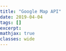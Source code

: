 ```yaml
---
title: "Google Map API"
date: 2019-04-04
tags: []
excerpt:
mathjax: true
classes: wide
---
```





<head>
  <title>Styled Map Types</title>
  <meta name="viewport" content="initial-scale=1.0, user-scalable=no">
  <meta charset="utf-8">
  <style>
    /*Always set the map height explicitly to define the size of the div *element that contains the map.*/
    #map {
      height: 100%;
    }
    /*Optional: Makes the sample page fill the window.*/
    html, body {
      height: 100%;
      margin: 0;
      padding: 0;
    }
  </style>
</head>
<body>
  <div id="map"></div>
  <script>
    function initMap() {

      /*Create a new StyledMapType object, passing it an array of styles,
      and the name to be displayed on the map type control.*/
      var styledMapType = new google.maps.StyledMapType(
          [
            {elementType: 'geometry', stylers: [{color: '#ebe3cd'}]},
            {elementType: 'labels.text.fill', stylers: [{color: '#523735'}]},
            {elementType: 'labels.text.stroke', stylers: [{color: '#f5f1e6'}]},
            {
              featureType: 'administrative',
              elementType: 'geometry.stroke',
              stylers: [{color: '#c9b2a6'}]
            },
            {
              featureType: 'administrative.land_parcel',
              elementType: 'geometry.stroke',
              stylers: [{color: '#dcd2be'}]
            },
            {
              featureType: 'administrative.land_parcel',
              elementType: 'labels.text.fill',
              stylers: [{color: '#ae9e90'}]
            },
            {
              featureType: 'landscape.natural',
              elementType: 'geometry',
              stylers: [{color: '#dfd2ae'}]
            },
            {
              featureType: 'poi',
              elementType: 'geometry',
              stylers: [{color: '#dfd2ae'}]
            },
            {
              featureType: 'poi',
              elementType: 'labels.text.fill',
              stylers: [{color: '#93817c'}]
            },
            {
              featureType: 'poi.park',
              elementType: 'geometry.fill',
              stylers: [{color: '#a5b076'}]
            },
            {
              featureType: 'poi.park',
              elementType: 'labels.text.fill',
              stylers: [{color: '#447530'}]
            },
            {
              featureType: 'road',
              elementType: 'geometry',
              stylers: [{color: '#f5f1e6'}]
            },
            {
              featureType: 'road.arterial',
              elementType: 'geometry',
              stylers: [{color: '#fdfcf8'}]
            },
            {
              featureType: 'road.highway',
              elementType: 'geometry',
              stylers: [{color: '#f8c967'}]
            },
            {
              featureType: 'road.highway',
              elementType: 'geometry.stroke',
              stylers: [{color: '#e9bc62'}]
            },
            {
              featureType: 'road.highway.controlled_access',
              elementType: 'geometry',
              stylers: [{color: '#e98d58'}]
            },
            {
              featureType: 'road.highway.controlled_access',
              elementType: 'geometry.stroke',
              stylers: [{color: '#db8555'}]
            },
            {
              featureType: 'road.local',
              elementType: 'labels.text.fill',
              stylers: [{color: '#806b63'}]
            },
            {
              featureType: 'transit.line',
              elementType: 'geometry',
              stylers: [{color: '#dfd2ae'}]
            },
            {
              featureType: 'transit.line',
              elementType: 'labels.text.fill',
              stylers: [{color: '#8f7d77'}]
            },
            {
              featureType: 'transit.line',
              elementType: 'labels.text.stroke',
              stylers: [{color: '#ebe3cd'}]
            },
            {
              featureType: 'transit.station',
              elementType: 'geometry',
              stylers: [{color: '#dfd2ae'}]
            },
            {
              featureType: 'water',
              elementType: 'geometry.fill',
              stylers: [{color: '#b9d3c2'}]
            },
            {
              featureType: 'water',
              elementType: 'labels.text.fill',
              stylers: [{color: '#92998d'}]
            }
          ],
          {name: 'Styled Map'});

      /*Create a map object, and include the MapTypeId to add
      to the map type control.*/
      var map = new google.maps.Map(document.getElementById('map'), {
        center: {lat: 55.647, lng: 37.581},
        zoom: 11,
        mapTypeControlOptions: {
          mapTypeIds: ['roadmap', 'satellite', 'hybrid', 'terrain',
                  'styled_map']
        }
      });

      /*Associate the styled map with the MapTypeId and set it to display.*/
      map.mapTypes.set('styled_map', styledMapType);
      map.setMapTypeId('styled_map');
    }
  </script>
  <script async defer
  src="https://maps.googleapis.com/maps/api/js?key=AIzaSyA7MLuQQa-SFMeIszcF28LM6R81KT4cvZY&callback=initMap">
  </script>
</body>
